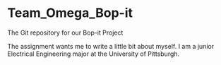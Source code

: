 # Team_Omega_Bop-it
The Git repository for our Bop-it Project

The assignment wants me to write a little bit about myself. I am a junior Electrical Engineering major at the University of Pittsburgh. 
